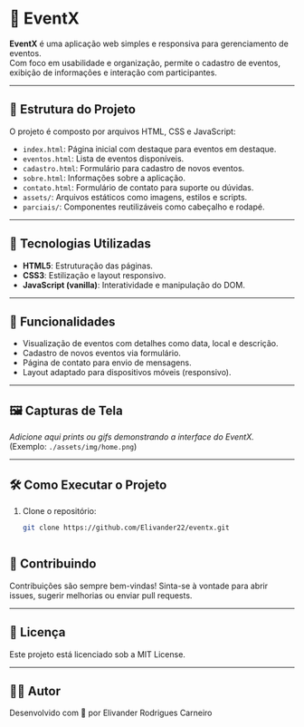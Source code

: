 # 🎉 EventX

**EventX** é uma aplicação web simples e responsiva para gerenciamento de eventos.  
Com foco em usabilidade e organização, permite o cadastro de eventos, exibição de informações e interação com participantes.

---

## 📁 Estrutura do Projeto

O projeto é composto por arquivos HTML, CSS e JavaScript:

- `index.html`: Página inicial com destaque para eventos em destaque.
- `eventos.html`: Lista de eventos disponíveis.
- `cadastro.html`: Formulário para cadastro de novos eventos.
- `sobre.html`: Informações sobre a aplicação.
- `contato.html`: Formulário de contato para suporte ou dúvidas.
- `assets/`: Arquivos estáticos como imagens, estilos e scripts.
- `parciais/`: Componentes reutilizáveis como cabeçalho e rodapé.

---

## 🚀 Tecnologias Utilizadas

- **HTML5**: Estruturação das páginas.
- **CSS3**: Estilização e layout responsivo.
- **JavaScript (vanilla)**: Interatividade e manipulação do DOM.

---

## 🎯 Funcionalidades

- Visualização de eventos com detalhes como data, local e descrição.
- Cadastro de novos eventos via formulário.
- Página de contato para envio de mensagens.
- Layout adaptado para dispositivos móveis (responsivo).

---

## 🖼️ Capturas de Tela

*Adicione aqui prints ou gifs demonstrando a interface do EventX.*  
(Exemplo: `./assets/img/home.png`)

---

## 🛠️ Como Executar o Projeto

1. Clone o repositório:

   ```bash
   git clone https://github.com/Elivander22/eventx.git



## 🤝 Contribuindo
Contribuições são sempre bem-vindas!
Sinta-se à vontade para abrir issues, sugerir melhorias ou enviar pull requests.

---

## 📄 Licença
Este projeto está licenciado sob a MIT License.

--- 

## 👨‍💻 Autor
Desenvolvido com 💚 por Elivander Rodrigues Carneiro



